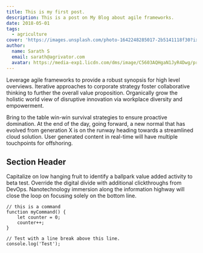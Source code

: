 ```yaml
---
title: This is my first post.
description: This is a post on My Blog about agile frameworks.
date: 2018-05-01
tags:
  - agriculture
cover: 'https://images.unsplash.com/photo-1642248285017-2b5141118f30?ixlib=rb-1.2.1&ixid=MnwxMjA3fDB8MHxwaG90by1wYWdlfHx8fGVufDB8fHx8&auto=format&fit=crop&w=928&q=80'
author:
  name: Sarath S
  email: sarath@agrivator.com
  avatar: https://media-exp1.licdn.com/dms/image/C5603AQHgaN1JyR4Dwg/profile-displayphoto-shrink_800_800/0/1588395998679?e=1647475200&v=beta&t=6mfzROYZGm9SeQE7B9ut0BBLNj3hzaUKvFXSwNk3u0s
---
```


Leverage agile frameworks to provide a robust synopsis for high level overviews. Iterative approaches to corporate strategy foster collaborative thinking to further the overall value proposition. Organically grow the holistic world view of disruptive innovation via workplace diversity and empowerment.

Bring to the table win-win survival strategies to ensure proactive domination. At the end of the day, going forward, a new normal that has evolved from generation X is on the runway heading towards a streamlined cloud solution. User generated content in real-time will have multiple touchpoints for offshoring.

## Section Header

Capitalize on low hanging fruit to identify a ballpark value added activity to beta test. Override the digital divide with additional clickthroughs from DevOps. Nanotechnology immersion along the information highway will close the loop on focusing solely on the bottom line.

```text/2-3
// this is a command
function myCommand() {
	let counter = 0;
	counter++;
}

// Test with a line break above this line.
console.log('Test');
```
